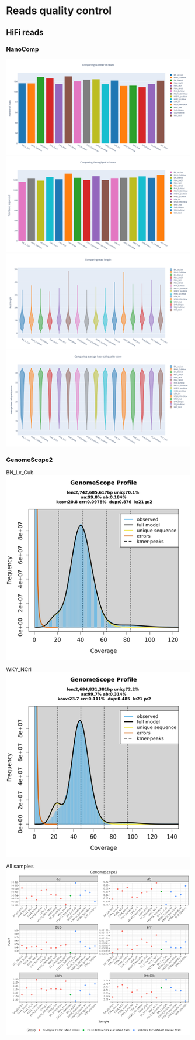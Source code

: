 # Reads quality control

## HiFi reads

### NanoComp

![NanoComp_number_of_reads.16samples.png](images/NanoComp_number_of_reads.16samples.png)
![NanoComp_total_throughput.16samples.png](images/NanoComp_total_throughput.16samples.png)
![NanoComp_lengths_violin.16samples.png](images/NanoComp_lengths_violin.16samples.png)
![NanoComp_quals_violin.16samples.png](images/NanoComp_quals_violin.16samples.png)

### GenomeScope2

BN_Lx_Cub
![GenomeScope2.BN_Lx_Cub.linear_plot.png](images/GenomeScope2.BN_Lx_Cub.linear_plot.png)

WKY_NCrl
![GenomeScope2.WKY_NCrl.linear_plot.png](images/GenomeScope2.WKY_NCrl.linear_plot.png)

All samples
![GenomeScope2.summary.16samples.png](images/GenomeScope2.summary.16samples.png)
